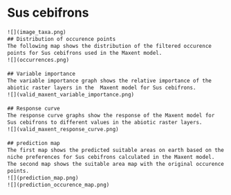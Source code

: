 # Sus cebifrons 
    ![](image_taxa.png) 
    ## Distribution of occurence points 
    The following map shows the distribution of the filtered occurence points for Sus cebifrons used in the Maxent model. 
    ![](occurrences.png)
    
    ## Variable importance 
    The variable importance graph shows the relative importance of the abiotic raster layers in the  Maxent model for Sus cebifrons. 
    ![](valid_maxent_variable_importance.png)
    
    ## Response curve 
    The response curve graphs show the response of the Maxent model for Sus cebifrons to different values in the abiotic raster layers. 
    ![](valid_maxent_response_curve.png)
    
    ## prediction map 
    The first map shows the predicted suitable areas on earth based on the niche preferences for Sus cebifrons calculated in the Maxent model. The second map shows the suitable area map with the original occurence points. 
    ![](prediction_map.png)
    ![](prediction_occurence_map.png)
    
